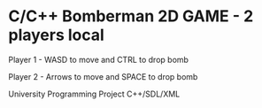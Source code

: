# C/C++ Bomberman 2D GAME - 2 players local

Player 1 - WASD to move and CTRL to drop bomb

Player 2 - Arrows to move and SPACE to drop bomb

University Programming Project C++/SDL/XML
